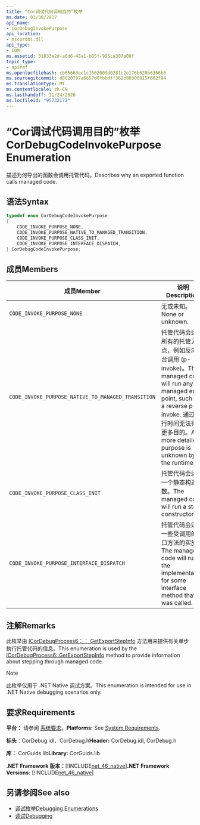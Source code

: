 ```yaml
---
title: “Cor调试代码调用目的”枚举
ms.date: 03/30/2017
api_name:
- CorDebugInvokePurpose
api_location:
- mscordbi.dll
api_type:
- COM
ms.assetid: 31833a2d-a0d6-48a1-b05f-995ca307a08f
topic_type:
- apiref
ms.openlocfilehash: cb65663ec1c1562009d0281c2e176b628b6366b6
ms.sourcegitcommit: d8020797a6657d0fbbdff362b80300815f682f94
ms.translationtype: MT
ms.contentlocale: zh-CN
ms.lasthandoff: 11/24/2020
ms.locfileid: "95732172"
---
```

# <a name="cordebugcodeinvokepurpose-enumeration"></a><span data-ttu-id="dc03d-102">“Cor调试代码调用目的”枚举</span><span class="sxs-lookup"><span data-stu-id="dc03d-102">CorDebugCodeInvokePurpose Enumeration</span></span>

<span data-ttu-id="dc03d-103">描述为何导出的函数会调用托管代码。</span><span class="sxs-lookup"><span data-stu-id="dc03d-103">Describes why an exported function calls managed code.</span></span>  
  
## <a name="syntax"></a><span data-ttu-id="dc03d-104">语法</span><span class="sxs-lookup"><span data-stu-id="dc03d-104">Syntax</span></span>  
  
```cpp  
typedef enum CorDebugCodeInvokePurpose  
{  
    CODE_INVOKE_PURPOSE_NONE,  
    CODE_INVOKE_PURPOSE_NATIVE_TO_MANAGED_TRANSITION,
    CODE_INVOKE_PURPOSE_CLASS_INIT,  
    CODE_INVOKE_PURPOSE_INTERFACE_DISPATCH,  
} CorDebugCodeInvokePurpose;  
```  
  
## <a name="members"></a><span data-ttu-id="dc03d-105">成员</span><span class="sxs-lookup"><span data-stu-id="dc03d-105">Members</span></span>  
  
|<span data-ttu-id="dc03d-106">成员</span><span class="sxs-lookup"><span data-stu-id="dc03d-106">Member</span></span>|<span data-ttu-id="dc03d-107">说明</span><span class="sxs-lookup"><span data-stu-id="dc03d-107">Description</span></span>|  
|------------|-----------------|  
|`CODE_INVOKE_PURPOSE_NONE`|<span data-ttu-id="dc03d-108">无或未知。</span><span class="sxs-lookup"><span data-stu-id="dc03d-108">None or unknown.</span></span>|  
|`CODE_INVOKE_PURPOSE_NATIVE_TO_MANAGED_TRANSITION`|<span data-ttu-id="dc03d-109">托管代码会运行所有的托管入口点，例如反向平台调用 (p-invoke)。</span><span class="sxs-lookup"><span data-stu-id="dc03d-109">The managed code will run any managed entry point, such as a reverse p-invoke.</span></span> <span data-ttu-id="dc03d-110">通过运行时间无法得知更多目的。</span><span class="sxs-lookup"><span data-stu-id="dc03d-110">Any more detailed purpose is unknown by the runtime.</span></span>|  
|`CODE_INVOKE_PURPOSE_CLASS_INIT`|<span data-ttu-id="dc03d-111">托管代码会运行一个静态构造函数。</span><span class="sxs-lookup"><span data-stu-id="dc03d-111">The managed code will run a static constructor.</span></span>|  
|`CODE_INVOKE_PURPOSE_INTERFACE_DISPATCH`|<span data-ttu-id="dc03d-112">托管代码会运行一些受调用的接口方法的实施。</span><span class="sxs-lookup"><span data-stu-id="dc03d-112">The managed code will run the implementation for some interface method that was called.</span></span>|  
  
## <a name="remarks"></a><span data-ttu-id="dc03d-113">注解</span><span class="sxs-lookup"><span data-stu-id="dc03d-113">Remarks</span></span>  

 <span data-ttu-id="dc03d-114">此枚举由 [ICorDebugProcess6：： GetExportStepInfo](icordebugprocess6-getexportstepinfo-method.md) 方法用来提供有关单步执行托管代码的信息。</span><span class="sxs-lookup"><span data-stu-id="dc03d-114">This enumeration is used by the [ICorDebugProcess6::GetExportStepInfo](icordebugprocess6-getexportstepinfo-method.md) method to provide information about stepping through managed code.</span></span>  
  
> [!NOTE]
> <span data-ttu-id="dc03d-115">此枚举仅用于 .NET Native 调试方案。</span><span class="sxs-lookup"><span data-stu-id="dc03d-115">This enumeration is intended for use in .NET Native debugging scenarios only.</span></span>  
  
## <a name="requirements"></a><span data-ttu-id="dc03d-116">要求</span><span class="sxs-lookup"><span data-stu-id="dc03d-116">Requirements</span></span>  

 <span data-ttu-id="dc03d-117">**平台：** 请参阅 [系统要求](../../get-started/system-requirements.md)。</span><span class="sxs-lookup"><span data-stu-id="dc03d-117">**Platforms:** See [System Requirements](../../get-started/system-requirements.md).</span></span>  
  
 <span data-ttu-id="dc03d-118">**标头**：CorDebug.idl、CorDebug.h</span><span class="sxs-lookup"><span data-stu-id="dc03d-118">**Header:** CorDebug.idl, CorDebug.h</span></span>  
  
 <span data-ttu-id="dc03d-119">**库：** CorGuids.lib</span><span class="sxs-lookup"><span data-stu-id="dc03d-119">**Library:** CorGuids.lib</span></span>  
  
 <span data-ttu-id="dc03d-120">**.NET Framework 版本：**[!INCLUDE[net_46_native](../../../../includes/net-46-native-md.md)]</span><span class="sxs-lookup"><span data-stu-id="dc03d-120">**.NET Framework Versions:** [!INCLUDE[net_46_native](../../../../includes/net-46-native-md.md)]</span></span>  
  
## <a name="see-also"></a><span data-ttu-id="dc03d-121">另请参阅</span><span class="sxs-lookup"><span data-stu-id="dc03d-121">See also</span></span>

- [<span data-ttu-id="dc03d-122">调试枚举</span><span class="sxs-lookup"><span data-stu-id="dc03d-122">Debugging Enumerations</span></span>](debugging-enumerations.md)
- [<span data-ttu-id="dc03d-123">调试</span><span class="sxs-lookup"><span data-stu-id="dc03d-123">Debugging</span></span>](index.md)
